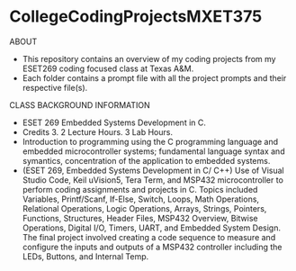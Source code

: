 # CollegeCodingProjectsMXET375
ABOUT
- This repository contains an overview of my coding projects from my ESET269 coding focused class at Texas A&M.
- Each folder contains a prompt file with all the project prompts and their respective file(s).

CLASS BACKGROUND INFORMATION
- ESET 269 Embedded Systems Development in C. 
- Credits 3. 2 Lecture Hours. 3 Lab Hours. 
- Introduction to programming using the C programming language and embedded microcontroller systems; fundamental language syntax and symantics, concentration of the application to embedded systems. 
- (ESET 269, Embedded Systems Development in C/ C++) Use of Visual Studio Code, Keil uVision5, Tera Term, and MSP432 microcontroller to perform coding assignments and projects in C. Topics included Variables, Printf/Scanf, If-Else, Switch, Loops, Math Operations, Relational Operations, Logic Operations, Arrays, Strings, Pointers, Functions, Structures, Header Files, MSP432 Overview, Bitwise Operations, Digital I/O, Timers, UART, and Embedded System Design. The final project involved creating a code sequence to measure and configure the inputs and outputs of a MSP432 controller including the LEDs, Buttons, and Internal Temp.
